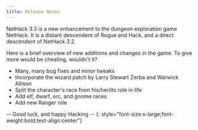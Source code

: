 ```yaml
---
title: Release Notes
---
```

NetHack 3.3 is a new enhancement to the dungeon exploration game NetHack.  It is a distant descendent of Rogue and Hack, and a direct descendent of NetHack 3.2.

Here is a brief overview of new additions and changes in the game.  To give more would be cheating, wouldn't it?

* Many, many bug fixes and minor tweaks
* Incorporate the wizard patch by Larry Stewart Zerba and Warwick Allison
* Split the character's race from his/her/its role in life
* Add elf, dwarf, orc, and gnome races
* Add new Ranger role

-- Good luck, and happy Hacking --
{: style="font-size:x-large;font-weight:bold;text-align:center"}
